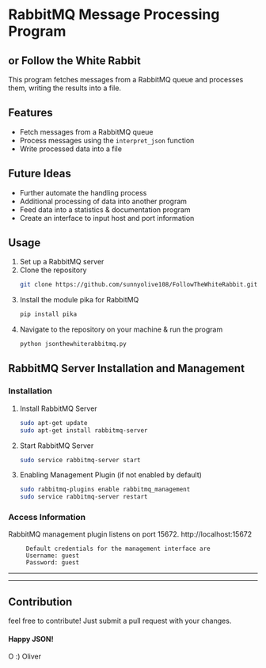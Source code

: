 # RabbitMQ Message Processing Program
## or Follow the White Rabbit

This program fetches messages from a RabbitMQ queue and processes them, writing the results into a file.

## Features

- Fetch messages from a RabbitMQ queue
- Process messages using the `interpret_json` function
- Write processed data into a file

## Future Ideas

- Further automate the handling process
- Additional processing of data into another program
- Feed data into a statistics & documentation program
- Create an interface to input host and port information

## Usage

1. Set up a RabbitMQ server
2. Clone the repository
   ```bash
   git clone https://github.com/sunnyolive108/FollowTheWhiteRabbit.git
3. Install the module pika for RabbitMQ
   ```bash
   pip install pika
4. Navigate to the repository on your machine & run the program
   ```bash
   python jsonthewhiterabbitmq.py

## RabbitMQ Server Installation and Management

### Installation

1. Install RabbitMQ Server
   ```bash
   sudo apt-get update
   sudo apt-get install rabbitmq-server

2. Start RabbitMQ Server
   ```bash
   sudo service rabbitmq-server start

3. Enabling Management Plugin (if not enabled by default)
   ```bash
   sudo rabbitmq-plugins enable rabbitmq_management
   sudo service rabbitmq-server restart

### Access Information
RabbitMQ management plugin listens on port 15672.
         http://localhost:15672

         Default credentials for the management interface are
         Username: guest
         Password: guest
---    ---  
---

## Contribution
   feel free to contribute! Just submit a pull request with your changes.
#### Happy JSON!
O :) Oliver
